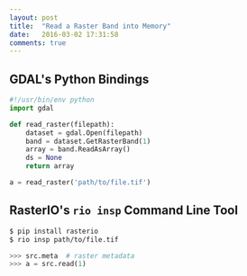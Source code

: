 ```yaml
---
layout: post
title:  "Read a Raster Band into Memory"
date:   2016-03-02 17:31:58
comments: true
---
```


## GDAL's Python Bindings

```python
#!/usr/bin/env python
import gdal

def read_raster(filepath):
    dataset = gdal.Open(filepath)
    band = dataset.GetRasterBand(1)
    array = band.ReadAsArray()
    ds = None
    return array

a = read_raster('path/to/file.tif')
```

## RasterIO's `rio insp` Command Line Tool

```bash
$ pip install rasterio
$ rio insp path/to/file.tif
```

```python
>>> src.meta  # raster metadata
>>> a = src.read(1)
```
